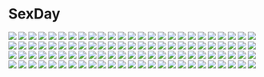 # SexDay
![](https://konachan.com/jpeg/12fe8b4a320902c393c0c1da7b303a53/Konachan.com%20-%20131529%20crown%20dress%20game_cg%20gloves%20group%20hatsuyuki_sakura%20hontani_kanae%20pink_eyes%20saga_planets%20short_hair%20tamaki_sakura%20white_hair.jpg)
![](https://konachan.com/image/fc515a22f9abf282ef9f75dffeafeb37/Konachan.com%20-%2053024%20blue%20dlsite.com%20original%20rara_%28you_haruka%29%20swimsuit%20you_haruka.jpg)
![](https://konachan.com/jpeg/17d9bf4763637d2c71ebe5a22af440e7/Konachan.com%20-%20213084%202girls%20bath%20breast_grab%20breasts%20green_hair%20headband%20ke-ta%20komeiji_koishi%20nipples%20pink_hair%20red_eyes%20scan%20short_hair%20touhou%20water%20wet%20wink%20yuri.jpg)
![](https://konachan.com/jpeg/e0f7f65685ea25d01e67e127fb5c7273/Konachan.com%20-%20254282%20aqua_eyes%20bike_shorts%20breasts%20censored%20clouds%20game_cg%20navel%20nipples%20pussy%20pussy_juice%20rope%20shorts%20sky%20splush_wave%20tears%20topless%20white_hair.jpg)
![](https://konachan.com/image/297da875b1d2daf0f741878338de7d18/Konachan.com%20-%2078291%20kinoshita_tomomi%20konayuki_fururi%20matsushima_koyuki%20nakahara_asami%20peko%20skirt.jpg)
![](https://konachan.com/image/64fc414dff6cf486cc65e9cf0f6718fb/Konachan.com%20-%2031420%20censored%20cum%20favorite%20flat_chest%20game_cg%20happy_margaret%21%20kokonoka%20nipples%20nude%20penis%20pussy%20sex.jpg)
![](https://konachan.com/image/85ba4e0864c9ee58520eee540d4cebcb/Konachan.com%20-%2043697%20animal_ears%20bikini%20breasts%20catgirl%20cleavage%20izumi_tsubasu%20kiryu_tsukasa%20nagase_minato%20no_bra%20open_shirt%20panties%20ryohka%20swimsuit%20underwear.jpg)
![](https://konachan.com/jpeg/309bc5e57676bbc12ad9600e099770b1/Konachan.com%20-%20165190%20blonde_hair%20blush%20breasts%20enamori_senri%20hook%20long_hair%20motomiya_mitsuki%20nipples%20no_bra%20open_shirt%20panties%20priministar%20underwear.jpg)
![](https://konachan.com/jpeg/316c98c3f127d662746a20c2e1685a50/Konachan.com%20-%2037325%20houraisan_kaguya%20tokiame%20touhou.jpg)
![](https://konachan.com/image/cdbb13808d0b6f31c551e099bcafb6e7/Konachan.com%20-%2043408%20hakurei_reimu%20japanese_clothes%20miko%20sideboob%20touhou%20zoom_layer.jpg)
![](https://konachan.com/image/0f7ba68a902a52cb2beb5526c86925ce/Konachan.com%20-%2022356%20aquaplus%20kusakabe_yuki%20leaf%20nakamura_takeshi%20to_heart%20to_heart_2.jpg)
![](https://konachan.com/jpeg/090bc1676e27c6f934fa4837a83c601f/Konachan.com%20-%20179021%20bishoujo_mangekyou%20breasts%20censored%20game_cg%20happoubi_jin%20inamori_haru%20japanese_clothes%20nipples%20no_bra%20omega_star%20paizuri%20penis.jpg)
![](https://konachan.com/image/8f697536023858d3f51b5c0f8b45cb32/Konachan.com%20-%20159903%20aqua_hair%20boots%20car%20elbow_gloves%20gloves%20gustav_%28telomere_na%29%20headphones%20original%20red_eyes%20short_hair%20shorts%20umbrella.jpg)
![](https://konachan.com/image/600f30fdd7b0c920c8ef3cb3d4990391/Konachan.com%20-%20130149%20animal%20brown_eyes%20brown_hair%20clouds%20fish%20imoman%20original%20short_hair%20skirt%20sky%20tree.jpg)
![](https://konachan.com/image/ba4577552e3e902a7e6f7e73186e0407/Konachan.com%20-%2041370%20all_male%20black_hair%20blood%20brown_eyes%20ciel_phantomhive%20corset%20cross%20dress%20gray_hair%20hat%20kuroshitsuji%20long_hair%20male%20ponytail%20tears%20trap%20undertaker.jpg)
![](https://konachan.com/image/324e60879acc0a8bb77c1c93f3795942/Konachan.com%20-%2057549%20shining_tears%20tagme%20taka_tony.jpg)
![](https://konachan.com/jpeg/f068ffbddcdb0a107663b1d2b73f6e97/Konachan.com%20-%20265233%20400%20ass%20bed%20blindfold%20bondage%20breasts%20game_cg%20kusaka_marino%20lilies_project%20navel%20nipples%20nude%20purple_hair%20pussy%20short_hair%20uncensored.jpg)
![](https://konachan.com/jpeg/a1ea9b389f7a5c030b5e262221259aec/Konachan.com%20-%20217579%20bloodborne%20building%20cape%20dark%20grass%20hat%20moon%20night%20scenic%20snatti%20sword%20the_doll%20the_hunter%20tree%20weapon.jpg)
![](https://konachan.com/jpeg/e0dd2d6b2682c822a5daab8b62c77c93/Konachan.com%20-%20258323%20breasts%20cleavage%20elbow_gloves%20gloves%20horns%20king%27s_raid%20long_hair%20navel%20night%20planet%20red_eyes%20red_hair%20sky%20stars%20tail%20thighhighs%20weapon%20wings.jpg)
![](https://konachan.com/jpeg/504b54ea2d1116ae4997a9ace5bc1e2f/Konachan.com%20-%20113801%20animal_ears%20black_hair%20blue_eyes%20boots%20ganesagi%20gloves%20nanako_%28ganesagi%29%20original%20robot%20scarf%20tail%20thighhighs.jpg)
![](https://konachan.com/jpeg/13d4abbd031e37fc72e7801d116406eb/Konachan.com%20-%20151752%20carlyle_mel%20game_cg%20ryuuyoku_no_melodia%20tenmaso%20whirlpool.jpg)
![](https://konachan.com/image/dfdf93a3c9820e67047ce24b3db44c7c/Konachan.com%20-%20188365%20akirame%20komeiji_satori%20touhou.jpg)
![](https://konachan.com/jpeg/348df4a11252e6717b49a0773daa0d2d/Konachan.com%20-%20266685%20blush%20breasts%20brown_hair%20cleavage%20horosuke_%28toot08%29%20long_hair%20original%20panties%20purple_eyes%20spread_legs%20thighhighs%20twintails%20underwear%20waifu2x.jpg)
![](https://konachan.com/image/af81c95176847310a244b05c7e12f2df/Konachan.com%20-%2063159%20da_capo.jpg)
![](https://konachan.com/jpeg/ca000b9a3601001d69242cef9778ef5b/Konachan.com%20-%2037448%20fujishima_kousuke%20kannagi_crazy_shrine_maidens%20nagi%20zoom_layer.jpg)
![](https://konachan.com/image/b39d30cc435fae268bf7d7a9be550936/Konachan.com%20-%20122751%20all_male%20baccano%21%20graham_spector%20male%20minusion%20monochrome%20short_hair.jpg)
![](https://konachan.com/image/ded7d93c2b68deaf0a6b9cf41ff22dfb/Konachan.com%20-%20183293%20hk_%28zxd0554%29%20jpeg_artifacts%20tagme%20watermark.jpg)
![](https://konachan.com/image/4e8e0bb1d56b924e4d16fefaae79f34e/Konachan.com%20-%20140653%20animal_ears%20jpeg_artifacts%20long_hair%20original%20tagme%20tail%20tanishi_mitsuru%20thighhighs.jpg)
![](https://konachan.com/image/c14f6170280d2de4d0018133f254db30/Konachan.com%20-%2043335%20clannad%20furukawa_nagisa%20zoom_layer.jpg)
![](https://konachan.com/jpeg/18e6aadc98739d9139633d1186f20084/Konachan.com%20-%2034700%20blue_eyes%20blush%20hiiragi_tsukasa%20kneehighs%20lucky_star%20purple_hair%20school_uniform%20short_hair%20skirt.jpg)
![](https://konachan.com/image/d7ca39b1eab68ba931ad91ff49d306fc/Konachan.com%20-%20288381%20breasts%20censored%20collar%20fumihiko_%28pixiv2658856%29%20idolmaster%20nipples%20penis%20pink_eyes%20pink_hair%20pussy%20sex%20short_hair%20wet%20wristwear%20yumemi_riamu.jpg)
![](https://konachan.com/image/42189e89ccade5fbc095b631a139672a/Konachan.com%20-%20142931%20animal_ears%20blonde_hair%20blush%20breasts%20brown_hair%20catgirl%20chen%20foxgirl%20ke-ta%20nipples%20touhou%20yakumo_ran%20yuri.jpg)
![](https://konachan.com/jpeg/6a2465182c9d0a934f1924eacd99123b/Konachan.com%20-%20280139%20clouds%20minatsuki_arumi%20panties%20scan%20school_uniform%20skirt%20sky%20sunset%20thighhighs%20underwear.jpg)
![](https://konachan.com/jpeg/94ed37090ed31d4c3ce5bddb7534c9e0/Konachan.com%20-%20270060%20anus%20bikini_top%20blonde_hair%20blush%20breasts%20game_cg%20long_hair%20navel%20nipples%20purple_eyes%20pussy%20spread_legs%20spread_pussy%20swimsuit%20uncensored%20water%20wet.jpg)
![](https://konachan.com/image/10e1ac51e6256c49da46026245589bb8/Konachan.com%20-%2046314%20animal_ears%20mahou_shoujo_lyrical_nanoha%20mahou_shoujo_lyrical_nanoha_strikers%20tail%20yagami_hayate.jpg)
![](https://konachan.com/jpeg/5ddd5f5bc777ced8fca4de45727de086/Konachan.com%20-%20241766%20anthropomorphism%20apron%20blush%20bow%20braids%20brown_eyes%20brown_hair%20dress%20fang%20kantai_collection%20kuma_%28kancolle%29%20long_hair%20maid%20tagme_%28artist%29%20white.jpg)
![](https://konachan.com/jpeg/6685883104e1e1ba2470214967d46dd7/Konachan.com%20-%20143750%20blue_eyes%20bow%20chibi%20fire%20mahou_shoujo_lyrical_nanoha%20orange_hair%20short_hair%20takamachi_nanoha%20vector.jpg)
![](https://konachan.com/image/4fc2d988aa38fc34b068f7eb62a84481/Konachan.com%20-%20166017%20akiyama_mio%20dress%20hirasawa_yui%20horiguchi_yukiko%20k-on%21%20kotobuki_tsumugi%20nakano_azusa%20petals%20scan%20tainaka_ritsu.jpg)
![](https://konachan.com/jpeg/69bebbb1b842ab7a62be684a006bdd26/Konachan.com%20-%20276430%20aqua_eyes%20blonde_hair%20brown_eyes%20brown_hair%20cat_smile%20green_eyes%20ichinose_shiki%20idolmaster%20long_hair%20nude%20shiomi_shuuko%20short_hair%20tail%20wink.jpg)
![](https://konachan.com/image/0d92f83c10e12442e149715aa577812c/Konachan.com%20-%2038003%20code_geass%20nunnally_lamperouge.jpg)
![](https://konachan.com/image/3b9465ac83b36a788dd19847eb5ca1f8/Konachan.com%20-%20127366%20gradient%20gray%20hoodie%20vocaloid%20voiceroid%20yuuji_%28yukimimi%29%20yuzuki_yukari.jpg)
![](https://konachan.com/image/d604212fdd47a403f7f1c2fdeca4a30c/Konachan.com%20-%20270362%20blonde_hair%20choker%20flowers%20heart%20ia%20krin%20leaves%20long_hair%20signed%20tears%20vocaloid.jpg)
![](https://konachan.com/image/d9e335183119f7d13db12e34a591581a/Konachan.com%20-%20108397%20aqua_eyes%20blonde_hair%20blush%20chan%C3%97co%20kagamine_rin%20short_hair%20vocaloid.jpg)
![](https://konachan.com/image/d4ec986d573a25ac96a01fbb9c4d3385/Konachan.com%20-%20306401%20edison_%28honkai_impact%29%20einstein_%28honkai_impact%29%20gou_lianlian_dogface%20group%20honkai_impact%20school_uniform%20seele_vollerei%20sin_mal_%28honkai_impact%29.jpg)
![](https://konachan.com/image/ed4f228877c118ed5ccee9e02465c6cc/Konachan.com%20-%2043700%20toppara.jpg)
![](https://konachan.com/image/a8d59b48e062502ab57a32f3889cff90/Konachan.com%20-%20158996%20absol%20entei%20ho-oh%20kingdra%20lugia%20lunatone%20mew%20piplup%20pokemon%20ponyta%20raikou%20solrock%20starmie%20staryu%20suicune%20tanpi%20tepig%20torchic%20totodile%20tropius%20zapdos.jpg)
![](https://konachan.com/jpeg/808b769c014e70891d7627ef788246ab/Konachan.com%20-%2078148%20cunnilingus%20fairy%20navel%20nipples%20nude%20signed%20toweringman%20uncensored%20yuri.jpg)
![](https://konachan.com/image/c9d2eb6d141dffea71de5010b661d66e/Konachan.com%20-%2070540%20guitar%20instrument%20thighhighs%20yarisakura_hime%20yozakura_quartet.jpg)
![](https://konachan.com/image/89936f2e2568de913176a5b64f05c9de/Konachan.com%20-%20228252%20apple%20barefoot%20brown_eyes%20brown_hair%20butterfly%20food%20fruit%20loli%20original%20pointed_ears%20toriumi_harumi.jpg)
![](https://konachan.com/image/455ef9c23093fecee0448648a105f07e/Konachan.com%20-%20303547%20blush%20breast_hold%20breasts%20cleavage%20close%20headphones%20long_hair%20pink_eyes%20pink_hair%20see_through%20shirt%20sonico%20super_sonico%20tie%20tsuji_santa%20white.jpg)
![](https://konachan.com/image/522651bfea5da8b0732e317014b63f73/Konachan.com%20-%2092404%20bunny%20tagme.jpg)
![](https://konachan.com/jpeg/8077e492265a16b8d0fb60f99755689d/Konachan.com%20-%20210576%20ass%20ass_grab%20blonde_hair%20blush%20censored%20game_cg%20hulotte%20ikegami_akane%20nipples%20nude%20pussy%20red_hair%20spread_legs%20yagami_kanna%20yagami_mihono%20yagami_serika.jpg)
![](https://konachan.com/image/11f7d74c11b23940d88ab55e9bac429d/Konachan.com%20-%20105420%20hatsune_miku%20polychromatic%20thighhighs%20twintails%20vocaloid%20white.jpg)
![](https://konachan.com/jpeg/389dc46fad332f597570b825b9851bc7/Konachan.com%20-%2039042%20aquanauts_of_a_morning_calm%20chibi%20shiratama_kanaka.jpg)
![](https://konachan.com/image/5d39d37a31fd4164c781bc7a8663a815/Konachan.com%20-%20142901%20breasts%20idolmaster%20kikuchi_makoto%20nipples%20panties%20tagme%20underwear.jpg)
![](https://konachan.com/jpeg/1b57278899675c4c76c11911e162645f/Konachan.com%20-%20294533%20black_eyes%20blush%20brown_hair%20dress%20ensemble_%28company%29%20game_cg%20koi_wa_sotto_saku_hana_no_you_ni%20long_hair%20sunset%20tagme_%28artist%29%20toudou_nazuna.jpg)
![](https://konachan.com/jpeg/fef3e4b863c9706bf35fda49f0009826/Konachan.com%20-%20227616%20ass%20blush%20brown_hair%20fast-runner-2024%20hat%20megumin%20red_eyes%20short_hair%20thighhighs%20underwear%20white%20witch%20witch_hat.jpg)
![](https://konachan.com/image/90d0abdb558925ce41d6dae19a87d68d/Konachan.com%20-%20199938%20ara_haan%20butterfly%20choker%20elbow_gloves%20elsword%20gloves%20gradient%20long_hair%20orange%20signed%20srkh%20thighhighs%20wristwear%20yellow_eyes.jpg)
![](https://konachan.com/jpeg/6045ac7dbf6065618ea40676fc2595ab/Konachan.com%20-%20202951%20barefoot%20black_hair%20breasts%20highschool_dxd%20himejima_akeno%20long_hair%20navel%20nude%20ponytail%20purple_eyes%20tagme_%28artist%29%20third-party_edit%20white.jpg)
![](https://konachan.com/image/bd78faef159c56a081687b5aba16d0a5/Konachan.com%20-%20257207%20animal%20black_hair%20building%20cat%20jpeg_artifacts%20long_hair%20morifumi%20original%20phone%20red_eyes%20school_uniform%20skirt%20tie.jpg)
![](https://konachan.com/image/78d531db3248338a4a6cfd1be54f2ce6/Konachan.com%20-%20152222%20animal%20bird%20blue_eyes%20blue_hair%20bow%20dress%20feathers%20flowers%20gloves%20grass%20gray_hair%20hat%20leaves%20maid%20petals%20red_eyes%20ribbons%20rose%20touhou%20umbrella%20wings.jpg)
![](https://konachan.com/jpeg/73072ac320e095ab0bd122fc80f05653/Konachan.com%20-%20302027%202girls%20crossover%20dress%20hestia_%28danmachi%29%20long_hair%20maid%20noa_%28nagareboshi%29%20ponytail%20rem_%28re%3Azero%29%20short_hair%20waifu2x%20yuri.jpg)
![](https://konachan.com/jpeg/d91c4cbc86acd32e46eafbfc3fe4f223/Konachan.com%20-%20277836%202girls%20animal_ears%20bath%20bathtub%20brown_hair%20cat_smile%20catgirl%20fang%20game_cg%20navel%20neko_works%20nekopara%20nipples%20nude%20orange_hair%20sayori%20tail.jpg)
![](https://konachan.com/image/08a849e12c24eed6225c7713972dbf22/Konachan.com%20-%20112406%20gumi%20penchop%20vocaloid.jpg)
![](https://konachan.com/image/617e299dbe16bbacef3df07661641c6e/Konachan.com%20-%20182377%20anthropomorphism%20arashio_%28kancolle%29%20bed%20brown_eyes%20brown_hair%20condom%20hiraki_%28ajino%29%20kantai_collection%20kneehighs%20long_hair%20navel%20open_shirt.jpg)
![](https://konachan.com/image/5b3089ccd0448355d47b5dfa3db294c2/Konachan.com%20-%2047773%20butterfly%20dress%20hat%20kasukazu%20magic%20pink_eyes%20pink_hair%20saigyouji_yuyuko%20short_hair%20touhou.jpg)
![](https://konachan.com/jpeg/cc67c4275887f74b9387685a2eefcfcc/Konachan.com%20-%2089979%20blue_eyes%20brown_hair%20erect_nipples%20kantoku%20long_hair%20miyazawa_midori%20natsu_no_ame%20tan_lines.jpg)
![](https://konachan.com/image/3b8b49601e6b81a0bf5609cf64bbb46b/Konachan.com%20-%20192074%20anal%20ass%20black_eyes%20black_hair%20blonde_hair%20blue_eyes%20blush%20breasts%20censored%20kneehighs%20lactation%20long_hair%20nipples%20pussy%20pussy_juice%20socks%20touhou%20yuri.jpg)
![](https://konachan.com/image/cf1df2630d943e161a6aad4802297611/Konachan.com%20-%20100902%20blonde_hair%20close%20glasses%20headphones%20microphone%20orange_eyes%20original%20toudori%20yellow.jpg)
![](https://konachan.com/jpeg/820219bfe0ddb332331678bc8838ec0c/Konachan.com%20-%2046079%20chii%20chobits%20sumomo.jpg)
![](https://konachan.com/image/38ae5c035c388ededf5d80ae95a9dc38/Konachan.com%20-%20119591%20animal%20cat%20cccpo%20food%20long_hair%20original%20tagme.jpg)
![](https://konachan.com/image/0a6374096e2658bebc74f93c8bcadf31/Konachan.com%20-%209271%20azuma_syoujuan%20hieda_no_akyuu%20touhou.jpg)
![](https://konachan.com/image/60ed8a9e55de7b593308c332b99d5720/Konachan.com%20-%20233595%20ass%20black_hair%20blush%20breasts%20long_hair%20no_bra%20open_shirt%20original%20panties%20pantyhose%20skirt%20underwear%20undressing%20wet%20yellow_eyes%20yotogizousi.jpg)
![](https://konachan.com/jpeg/68cfc3837d95e10744c665764583d97b/Konachan.com%20-%20207408%20ane_yome_concerto%20animal%20ayase_hazuki%20black_hair%20blue_eyes%20candysoft%20game_cg%20gray_hair%20hidaka_kouki%20male%20penguin%20short_hair%20sylvie_yaburonya_hidaka.jpg)
![](https://konachan.com/jpeg/3d943e3b5e4400c66b9d6156f51bd7a3/Konachan.com%20-%20219729%20aqua_eyes%20blush%20brown_hair%20game_cg%20himeno_sena%20kneehighs%20kurasawa_moko%20long_hair%20male%20pantyhose%20pink_hair%20short_hair%20skirt%20tie%20us%3Atrack%20yellow_eyes.jpg)
![](https://konachan.com/jpeg/073cef9c8a86c40df4428b2d65f2d7bc/Konachan.com%20-%20146112%20bodysuit%20building%20city%20gun%20mechagirl%20original%20redjuice%20skintight%20weapon.jpg)
![](https://konachan.com/image/682d2886a96a71087442112bf2cfebe8/Konachan.com%20-%20244250%20blonde_hair%20blue_eyes%20bow%20dress%20long_hair%20male%20original%20ra-bit%20sword%20thighhighs%20weapon.jpg)
![](https://konachan.com/jpeg/d2393bb65f7ea0521ec730358037e157/Konachan.com%20-%20232692%20anchor%20armor%20boots%20bow%20brown_hair%20chain%20clockwork_planet%20dress%20loli%20pantyhose%20red_eyes%20short_hair%20teddy_bear%20yomena.jpg)
![](https://konachan.com/image/92370fc568ebd05daadf9d8b7d076785/Konachan.com%20-%20123137%20ass%20black_eyes%20black_hair%20christmas%20city%20fang%20gray_hair%20observerz%20original%20signed.jpg)
![](https://konachan.com/image/f7b6b31d7f052c6ce6785e6ebd7b7fa3/Konachan.com%20-%20160102%20animal%20cat%20choker%20eyepatch%20hat%20neon_genesis_evangelion%20panties%20soryu_asuka_langley%20thighhighs%20underwear%20usagihime.jpg)
![](https://konachan.com/image/8d374d16af14f946d072f158f7647e77/Konachan.com%20-%20123847%202girls%20bow%20braids%20dress%20gloves%20hong_meiling%20izayoi_sakuya%20knife%20long_hair%20maid%20red_eyes%20short_hair%20touhou%20uousa%20white_hair.jpg)
![](https://konachan.com/image/c854e6cd2dc577fc87ae22bc90ee4fc6/Konachan.com%20-%2019523%20love_hina%20tama_%28love_hina%29.jpg)
![](https://konachan.com/image/b9ad8c9a4388f6e1227aa07763297240/Konachan.com%20-%20187345%20anthropomorphism%20blonde_hair%20blue_eyes%20breasts%20gloves%20gun%20hat%20long_hair%20panties%20pepsimen%20torn_clothes%20underboob%20underwear%20uniform%20weapon.jpg)
![](https://konachan.com/jpeg/c0c96bd3b2eb04298f2eccfa1ee95e73/Konachan.com%20-%2033409%20fuura_kafuka%20kitsu_chiri%20sayonara_zetsubou_sensei%20school_swimsuit%20sekiutsu_maria_taro%20swimsuit.jpg)
![](https://konachan.com/image/c1dfe5829ebc9e4ee28e7c55871817b3/Konachan.com%20-%20158145%20hatsune_miku%20long_hair%20nonogawa%20polychromatic%20thighhighs%20twintails%20vocaloid%20wings.jpg)
![](https://konachan.com/jpeg/fee37a0a97c4cb3ef954f0fd0ddf12ee/Konachan.com%20-%20197269%20hatsune_miku%20long_hair%20polychromatic%20stairs%20thighhighs%20tie%20tower_of_sunz_%28vocaloid%29%20twintails%20vocaloid.jpg)
![](https://konachan.com/jpeg/75a3febb9a6005be2e52082e30004b54/Konachan.com%20-%20283851%20aliasing%20bones%20drums%20flowers%20gloves%20goth-loli%20gray_eyes%20group%20guitar%20long_hair%20mullpull%20original%20pantyhose%20rose%20signed%20skull%20watermark%20white_hair.jpg)
![](https://konachan.com/image/4f2d305e7d89f31b5fa85cae275854ef/Konachan.com%20-%20225489%20all_male%20armor%20elsword%20elsword_%28character%29%20gloves%20kneehighs%20long_hair%20male%20ponytail%20red_eyes%20red_hair%20scorpion5050%20short_hair%20shorts%20tattoo.jpg)
![](https://konachan.com/image/e30bc9f48ee894fb28ea9980c446b83f/Konachan.com%20-%20266673%20building%20city%20clouds%20mclelun%20moon%20nobody%20original%20sky%20sunset%20watermark.jpg)
![](https://konachan.com/jpeg/d7f4af3411284558cca06b9fe9324947/Konachan.com%20-%20257506%202girls%20brown_eyes%20euryale%20fate_grand_order%20fate_%28series%29%20headdress%20koroneko_p0w0q%20long_hair%20purple_hair%20signed%20stheno%20twintails.jpg)
![](https://konachan.com/jpeg/1deabdc33d26e7e0b6fe9b42cb92a467/Konachan.com%20-%20227797%20aqua_eyes%20aqua_hair%20blue_eyes%20bow%20gloves%20hat%20hatsune_miku%20kyod%2B%20long_hair%20magical_mirai_%28vocaloid%29%20thighhighs%20twintails%20vocaloid%20watermark.jpg)
![](https://konachan.com/image/96c0bc8e141d382d5127dc6b78e646e8/Konachan.com%20-%2072245%20hatsune_miku%20twintails%20vocaloid.jpg)
![](https://konachan.com/jpeg/05abd4722f0ecd91a8d77fe08be964f0/Konachan.com%20-%20122266%20game_cg%20navel%20sekai_seifuku_kanojo%20shirt_lift%20twintails%20world_wide_love%20yamino_yumeko.jpg)
![](https://konachan.com/image/3523770b0b5e7b28e4299bd1b15dd8aa/Konachan.com%20-%20205009%20ball%20beach%20bikini%20breasts%20cleavage%20clouds%20flowers%20halo%20long_hair%20navel%20petals%20red_eyes%20short_hair%20signed%20skirt%20swimsuit%20tree%20water%20yellow_eyes.jpg)
![](https://konachan.com/jpeg/a8bc52ab691463f279fc6aa379e26a53/Konachan.com%20-%20231663%20bell%20black_hair%20blonde_hair%20blush%20bow%20christmas%20elbow_gloves%20fal%20fate_grand_order%20fate_%28series%29%20gloves%20hug%20loli%20long_hair%20male%20short_hair%20yellow_eyes.jpg)
![](https://konachan.com/image/5b0c540ad935296addb01e063a20fbf0/Konachan.com%20-%2047440%20maka_albarn%20soul_eater.jpg)
![](https://konachan.com/jpeg/885004df40a977caae31325cce521d9e/Konachan.com%20-%20256632%202girls%20akaza%20amasaka_miko%20bath%20breasts%20censored%20game_cg%20henshin_3%20may-be_soft%20nipples%20tsukishiro_kagura%20wet.jpg)
![](https://konachan.com/image/628c8ce7192815fa9aff03f2f00bf7a7/Konachan.com%20-%2093221%20archerko%20fate_%28series%29%20fate_stay_night%20yanagi_yuu.jpg)
![](https://konachan.com/image/523c59d38caa5914a76e283926621888/Konachan.com%20-%2055466%20gumi%20hatsune_miku%20vocaloid.jpg)
![](https://konachan.com/image/15b9ffc019f271ec085b22b34adc03f1/Konachan.com%20-%2083443%20barefoot%20bath%20blonde_hair%20breasts%20cleavage%20fate_extra%20fate_stay_night%20fate_%28series%29%20flat_chest%20flowers%20green_eyes%20navel%20rose%20short_hair%20wada_rco%20water.jpg)
